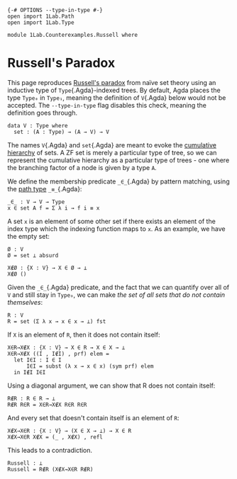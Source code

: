 ```
{-# OPTIONS --type-in-type #-}
open import 1Lab.Path
open import 1Lab.Type

module 1Lab.Counterexamples.Russell where
```

# Russell's Paradox

This page reproduces [Russell's paradox] from naïve set theory using an
inductive type of `Type`{.Agda}-indexed trees. By default, Agda places
the type `Type₀` in `Type₁`, meaning the definition of `V`{.Agda} below
would not be accepted. The `--type-in-type` flag disables this check,
meaning the definition goes through.

[Russell's paradox]: https://en.wikipedia.org/wiki/Russell%27s_paradox

```
data V : Type where
  set : (A : Type) → (A → V) → V
```

The names `V`{.Agda} and `set`{.Agda} are meant to evoke the [cumulative
hierarchy] of sets. A ZF set is merely a particular type of tree, so we
can represent the cumulative hierarchy as a particular type of trees -
one where the branching factor of a node is given by a type `A`.

[cumulative hierarchy]: https://en.wikipedia.org/wiki/Von_Neumann_universe

We define the membership predicate `_∈_`{.Agda} by pattern matching,
using the [path type] `_≡_`{.Agda}:

[path type]: agda://1Lab.Path

```
_∈_ : V → V → Type
x ∈ set A f = Σ λ i → f i ≡ x
```

A set `x` is an element of some other set if there exists an element of
the index type which the indexing function maps to `x`. As an example,
we have the empty set:

```
Ø : V
Ø = set ⊥ absurd

X∉Ø : {X : V} → X ∈ Ø → ⊥
X∉Ø ()
```

Given the `_∈_`{.Agda} predicate, and the fact that we can quantify over
all of `V` and still stay in `Type₀`, we can make _the set of all sets
that do not contain themselves_:

```
R : V
R = set (Σ λ x → x ∈ x → ⊥) fst
```

If `X` is an element of `R`, then it does not contain itself:

```
X∈R→X∉X : {X : V} → X ∈ R → X ∈ X → ⊥
X∈R→X∉X ((I , I∉I) , prf) elem =
  let I∈I : I ∈ I
      I∈I = subst (λ x → x ∈ x) (sym prf) elem
  in I∉I I∈I
```

Using a diagonal argument, we can show that R does not contain itself:

```
R∉R : R ∈ R → ⊥
R∉R R∈R = X∈R→X∉X R∈R R∈R
```

And every set that doesn't contain itself is an element of `R`:

```
X∉X→X∈R : {X : V} → (X ∈ X → ⊥) → X ∈ R
X∉X→X∈R X∉X = (_ , X∉X) , refl
```

This leads to a contradiction.

```
Russell : ⊥
Russell = R∉R (X∉X→X∈R R∉R)
```

